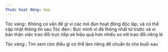 ```yaml
---
Thuộc hoạt động: Họp
---
```


Tóc vàng:: Không có vấn đề gì vì các mô đun hoạt động độc lập, và có thể cập nhật thông tin sau
Tóc đen:: Bực mình vì đã thống nhất từ trước và vì bản thân việc trao đổi trực tiếp sẽ hiệu quả hơn nhiều so với trao đổi riêng lẻ

Tóc vàng:: Tìm xem còn điều gì có thể làm riêng để chuẩn bị cho buổi sau
